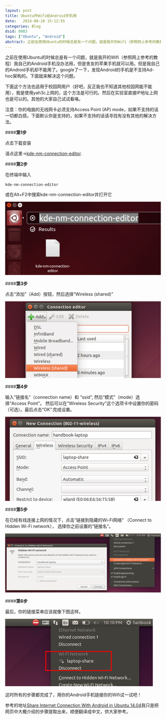 ```yaml
---
layout: post
title: Ubuntu开Wifi给Android手机用
date:   2014-08-28 15:12:55
categories: Blog
dsid: 0003
tags: ["Ubuntu", "Android"]
abstract: 之前在使用Ubuntu的时候总是有一个问题，就是我开的Wifi（参照网上参考的教程）我自己的Android手机没办法用，但是舍友的苹果手机就可以用。但是我自己的Android手机却不能用了。google了一下，发现Android的手机是不支持Ad-hoc架构的。下面就来解决这个问题。
---
```


之前在使用Ubuntu的时候总是有一个问题，就是我开的Wifi（参照网上参考的教程）我自己的Android手机没办法用，但是舍友的苹果手机就可以用。但是我自己的Android手机却不能用了。google了一下，发现Android的手机是不支持Ad-hoc架构的。下面就来解决这个问题。

下面这个方法也适用于校园网用户（好吧，反正我也不知道其他校园网能不能用），我是使用yah3c上网的，这个方法是可行的。然后在实验室直接IP地址上网也是可以的。其他的大家自己试试看咯。

注意：你的电脑的无线网卡必须支持Access Point (AP) mode，如果不支持的话一切都白搭。下面默认你是支持的，如果不支持的话请寻找有没有其他的解决方法。

####<b>第1步</b>

点击下载安装

请点这里→[kde-nm-connection-editor](apt://plasma-nm).

####<b>第2步</b>

在终端中输入

    kde-nm-connection-editor

或在Alt+F2中搜索kde-nm-connection-editor并打开它

![kde-connect-manager](/photo/Build-Wifi-For-Andoid/kde-connect-manager.png)

####<b>第3步</b>

点击“添加”（Add）按钮，然后选择“Wireless (shared)”

![create-wireless-point](/photo/Build-Wifi-For-Andoid/create-wireless-point.png)

####<b>第4步</b>

输入“链接名”（connection name）和 “ssid”, 然后“模式”（mode）选择“Access Point”。 然后可以在“Wireless Security”这个选项卡中设置你的密码（可选）。最后点击“OK”.完成设置。

![create-wireless-point1](/photo/Build-Wifi-For-Andoid/create-wireless-point1.png)

####<b>第5步</b>

在已经有线连接上网的情况下，点击“链接到隐藏的Wi-Fi网络” （Connect to Hidden Wi-Fi network）， 选择你之前设置的“链接名”。

![connect-to-wireless](/photo/Build-Wifi-For-Andoid/connect-to-wireless.png)

####<b>第6步</b>

最后，你的链接菜单应该就像下图这样。

![wifi-hotspot-connected](/photo/Build-Wifi-For-Andoid/wifi-hotspot-connected.png)

这时所有的步骤都完成了，用你的Android手机链接你的Wifi试一试吧！

参考的地址[Share Internet Connection With Android in Ubuntu 14.04](http://ubuntuhandbook.org/index.php/2014/06/share-internet-with-android-ubuntu-1404/)我只是把网页中大概介绍的步骤提取出来，顺便翻译成中文，供大家参考。
